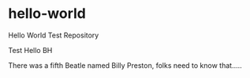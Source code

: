 # hello-world
Hello World Test Repository

Test Hello BH

There was a fifth Beatle named Billy Preston, folks need to know that.....
